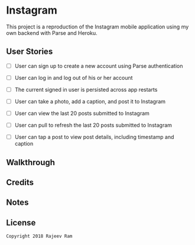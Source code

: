 # Instagram

This project is a reproduction of the Instagram mobile application using my own backend with Parse and Heroku.

## User Stories

- [ ] User can sign up to create a new account using Parse authentication
- [ ] User can log in and log out of his or her account
- [ ] The current signed in user is persisted across app restarts
- [ ] User can take a photo, add a caption, and post it to Instagram
- [ ] User can view the last 20 posts submitted to Instagram
- [ ] User can pull to refresh the last 20 posts submitted to Instagram
- [ ] User can tap a post to view post details, including timestamp and caption


## Walkthrough

## Credits

## Notes

## License

    Copyright 2018 Rajeev Ram 
